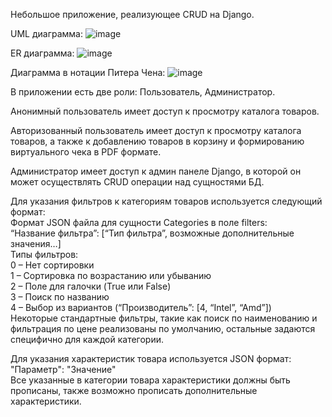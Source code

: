 Небольшое приложение, реализующее CRUD на Django. 

UML диаграмма:
![image](https://github.com/tlyashok/course-work-django/assets/67411791/6a3bc947-6b0d-4583-8777-e3c9e833d45d)

ER диаграмма:
![image](https://github.com/tlyashok/course-work-django/assets/67411791/0358e437-ba04-42c8-ad6b-39da008a0220)

Диаграмма в нотации Питера Чена:
![image](https://github.com/tlyashok/course-work-django/assets/67411791/0d7e8829-02b1-466a-a992-eac2f63bf24e)

В приложении есть две роли: Пользователь, Администратор.

Анонимный пользователь имеет доступ к просмотру каталога товаров.

Авторизованный пользователь имеет доступ к просмотру каталога товаров, а также к добавлению товаров в корзину и формированию виртуального чека в PDF формате.

Администратор имеет доступ к админ панеле Django, в которой он может осуществлять CRUD операции над сущностями БД.

Для указания фильтров к категориям товаров используется следующий формат:  
Формат JSON файла для сущности Categories в поле filters:  
 “Название фильтра”: [“Тип фильтра”, возможные дополнительные значения…]  
Типы фильтров:  
0 – Нет сортировки  
1 – Сортировка по возрастанию или убыванию  
2 – Поле для галочки (True или False)  
3 – Поиск по названию  
4 – Выбор из вариантов (“Производитель”: [4, “Intel”, “Amd”])  
Некоторые стандартные фильтры, такие как поиск по наименованию и фильтрация по цене реализованы по умолчанию, остальные задаются специфично для каждой категории.

Для указания характеристик товара используется JSON формат:  
"Параметр": "Значение"  
Все указанные в категории товара характеристики должны быть прописаны, также возможно прописать дополнительные характеристики.
